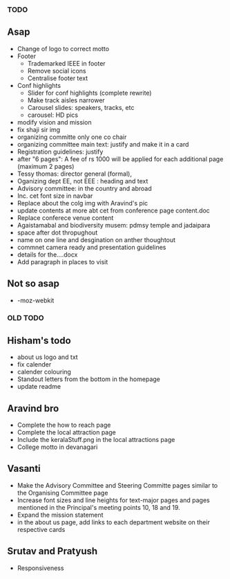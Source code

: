 ### TODO 

## Asap

- Change of logo to correct motto
- Footer
    - Trademarked IEEE in footer
    - Remove social icons
    - Centralise footer text
- Conf highlights
    - Slider for conf highlights (complete rewrite)
    - Make track aisles narrower
    - Carousel slides: speakers, tracks, etc
    - carousel: HD pics
- modify vision and mission
- fix shaji sir img
- organizing committe only one co chair
- organizing committee main text: justify and make it in a card
- Registration guidelines: justify
- after  "6 pages": A fee of rs 1000 will be applied for each additional page (maximum 2 pages)
- Tessy thomas: director general (formal),
- Oganizing dept EE, not EEE : heading and text
- Advisory committee: in the country and abroad
- Inc. cet font size in navbar
- Replace about the colg img with Aravind's pic
- update contents at more abt cet from conference page content.doc
- Replace conferece venue content
- Agaistamabal and biodiversity musem: pdmsy temple and jadaipara
- space after dot thropughout
- name on one line and desgination on anther thoughtout
- commnet camera ready and presentation guidelines
- details for the....docx
- Add paragraph in places to visit

## Not so asap

- -moz-webkit









### OLD TODO

## Hisham's todo

- about us logo and txt
- fix calender
- calender colouring
- Standout letters from the bottom in the homepage
- update readme

## Aravind bro

- Complete the how to reach page
- Complete the local attraction page
- Include the keralaStuff.png in the local attractions page
- College motto in devanagari

## Vasanti

- Make the Advisory Committee and Steering Committe pages similar to the Organising Committee page
- Increase font sizes and line heights for text-major pages and pages mentioned in the Principal's meeting points 10, 18 and 19.
- Expand the mission statement
- in the about us page, add links to each department website on their respective cards

## Srutav and Pratyush

- Responsiveness
